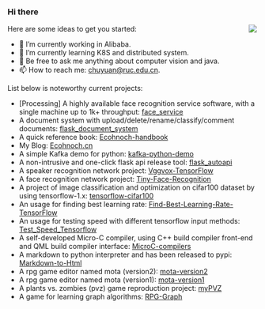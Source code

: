 ### Hi there

<img align="right" src="https://github-readme-stats.vercel.app/api?username=ecohnoch&show_icons=true&icon_color=805AD5&text_color=718096&bg_color=ffffff&hide_title=false&count_private=true" />

Here are some ideas to get you started:

- 🔭 I’m currently working in Alibaba.
- 🌱 I’m currently learning K8S and distributed system.
- 💬 Be free to ask me anything about computer vision and java.
- 📫 How to reach me: chuyuan@ruc.edu.cn.

List below is noteworthy current projects:

* [Processing] A highly available face recognition service software, with a single machine up to 1k+ throughput: [face_service](https://github.com/Face-Recognition-Learning-Group/face_service)
* A document system with upload/delete/rename/classify/comment documents: [flask_document_system](https://github.com/Ecohnoch/flask_document_system)
* A quick reference book: [Ecohnoch-handbook](https://github.com/Ecohnoch/Ecohnoch-handbook)
* My Blog: [Ecohnoch.cn](https://github.com/Ecohnoch/Ecohnoch.github.io)
* A simple Kafka demo for python: [kafka-python-demo](https://github.com/Ecohnoch/kafka-python-demo)
* A non-intrusive and one-click flask api release tool: [flask_autoapi](https://github.com/Ecohnoch/flask_autoapi)
* A speaker recognition network project: [Vggvox-TensorFlow](https://github.com/Ecohnoch/Vggvox-TensorFlow)
* A face recognition network project: [Tiny-Face-Recognition](https://github.com/Ecohnoch/Tiny-Face-Recognition)
* A project of image classification and optimization on cifar100 dataset by using tensorflow-1.x: [tensorflow-cifar100](https://github.com/Ecohnoch/tensorflow-cifar100)
* An usage for finding best learning rate: [Find-Best-Learning-Rate-TensorFlow](https://github.com/Ecohnoch/Find-Best-Learning-Rate-TensorFlow)
* An usage for testing speed with different tensorflow input methods: [Test_Speed_Tensorflow](https://github.com/Ecohnoch/Test_Speed_Tensorflow)
* A self-developed Micro-C compiler, using C++ build compiler front-end and QML build compiler interface: [MicroC-compilers](https://github.com/Ecohnoch/MicroC-compilers)
* A markdown to python interpreter and has been released to pypi: [Markdown-to-Html](https://github.com/Ecohnoch/Markdown-Html)
* A rpg game editor named mota (version2): [mota-version2](https://github.com/Ecohnoch/mota-version2)
* A rpg game editor named mota (version1): [mota-version1](https://github.com/Ecohnoch/Mota-Editor)
* A plants vs. zombies (pvz) game reproduction project: [myPVZ](https://github.com/Ecohnoch/myPVZ)
* A game for learning graph algorithms: [RPG-Graph](https://github.com/Ecohnoch/RPG-Graph)
